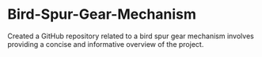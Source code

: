 # Bird-Spur-Gear-Mechanism
Created  a GitHub repository related to a bird spur gear mechanism involves providing a concise and informative overview of the project.
